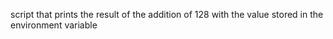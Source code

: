  script that prints the result of the addition of 128 with the value stored in the environment variable

